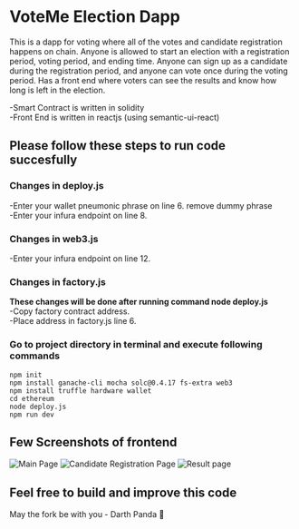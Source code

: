 # VoteMe Election Dapp
This is a dapp for voting where all of the votes and candidate registration happens on chain. Anyone is allowed to start an election with a registration period, voting period, and ending time. Anyone can sign up as a candidate during the registration period, and anyone can vote once during the voting period. Has a front end where voters can see the results and know how long is left in the election.  
  
-Smart Contract is written in solidity  
-Front End is written in reactjs (using semantic-ui-react)
  
  
## Please follow these steps to run code succesfully
### Changes in deploy.js
-Enter your wallet pneumonic phrase on line 6. remove dummy phrase  
-Enter your infura endpoint on line 8.  
  
### Changes in web3.js
-Enter your infura endpoint on line 12.  

### Changes in factory.js
**These changes will be done after running command node deploy.js**  
-Copy factory contract address.  
-Place address in factory.js line 6.  
  
  
### Go to project directory in terminal and execute following commands
```
npm init
npm install ganache-cli mocha solc@0.4.17 fs-extra web3
npm install truffle hardware wallet
cd ethereum
node deploy.js
npm run dev
```
## Few Screenshots of frontend
![Main Page](https://user-images.githubusercontent.com/5251294/185807134-39717951-d91d-4035-a6d3-91573ec61c71.png)
![Candidate Registration Page](https://user-images.githubusercontent.com/5251294/185807143-4f5629ef-0c56-45f7-974c-b53270320ca6.png)
![Result page](https://user-images.githubusercontent.com/5251294/185807146-58ee0de8-9d19-426b-a8aa-32e217052a61.png)

## Feel free to build and improve this code
May the fork be with you - Darth Panda :panda_face:
